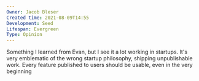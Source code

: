 ```yaml
---
Owner: Jacob Bleser
Created time: 2021-08-09T14:55
Development: Seed
Lifespan: Evergreen
Type: Opinion
---
```

Something I learned from Evan, but I see it a lot working in startups. It's very emblematic of the wrong startup philosophy, shipping unpublishable work. Every feature published to users should be usable, even in the very beginning
